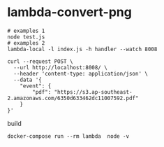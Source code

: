 <!--
 * @Date: 2022-10-21 16:08:35
 * @LastEditors: wangyi
 * @LastEditTime: 2022-10-25 10:17:36
 * @FilePath: /lambda-convert-png/README.md
-->
# lambda-convert-png

```shell
# examples 1
node test.js
# examples 2
lambda-local -l index.js -h handler --watch 8008

curl --request POST \
  --url http://localhost:8008/ \
  --header 'content-type: application/json' \
  --data '{
	"event": {
		"pdf": "https://s3.ap-southeast-2.amazonaws.com/6350d633462dc11007592.pdf"
	}
}'
```
build
```shell
docker-compose run --rm lambda  node -v
```
